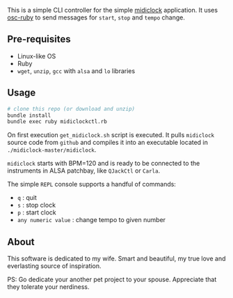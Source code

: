 This is a simple CLI controller for the simple [midiclock](https://github.com/widdly/midiclock) application.
It uses [osc-ruby](https://github.com/aberant/osc-ruby) to send messages for `start`, `stop` and `tempo` change.

## Pre-requisites

* Linux-like OS
* Ruby
* `wget`, `unzip`, `gcc` with `alsa` and `lo` libraries

## Usage

```sh
# clone this repo (or download and unzip)
bundle install
bundle exec ruby midiclockctl.rb
```

On first execution `get_midiclock.sh` script is executed. It pulls `midiclock` source code from `github` and compiles it into an executable located in `./midiclock-master/midiclock`.

`midiclock` starts with BPM=120 and is ready to be connected to the instruments in ALSA patchbay, like `QJackCtl` or `Carla`.

The simple `REPL` console supports a handful of commands:

* `q` : quit
* `s` : stop clock
* `p` : start clock
* `any numeric value` : change tempo to given number

## About

This software is dedicated to my wife. Smart and beautiful, my true love and everlasting source of inspiration.

PS: Go dedicate your another pet project to your spouse. Appreciate that they tolerate your nerdiness.
